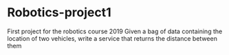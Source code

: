 # Robotics-project1
First project for the robotics course 2019
Given a bag of data containing the location of two vehicles, write a service that returns the distance between them
